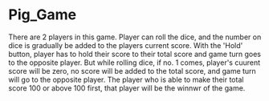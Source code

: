 # Pig_Game
There are 2 players in this game. Player can roll the dice, and the number on dice is gradually be added to the players current score. With the 'Hold' button, player has to hold their score to their total score and game turn goes to the opposite player. But while rolling dice, if no. 1 comes, player's cuurent score will be zero, no score will be added to the total score, and game turn will go to the opposite player. The player who is able to make their total score 100 or above 100 first, that player will be the winnwr of the game.
